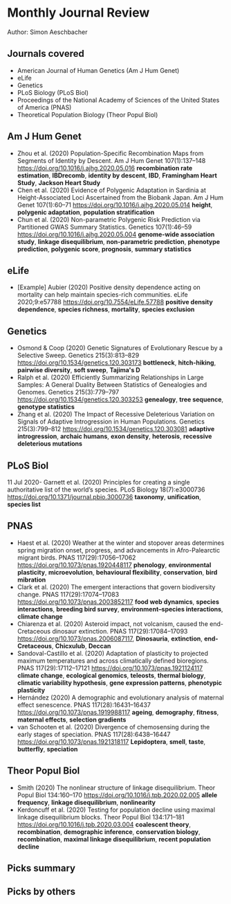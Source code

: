 # Monthly Journal Review

Author: Simon Aeschbacher

## Journals covered
- American Journal of Human Genetics (Am J Hum Genet)
- eLife
- Genetics
- PLoS Biology (PLoS Biol)
- Proceedings of the National Academy of Sciences of the United States of America (PNAS)
- Theoretical Population Biology (Theor Popul Biol)

## Am J Hum Genet
- Zhou et al. (2020) Population-Specific Recombination Maps from Segments of Identity by Descent. Am J Hum Genet 107(1):137–148 https://doi.org/10.1016/j.ajhg.2020.05.016 **recombination rate estimation**, **IBDrecomb**, **identity by descent**, **IBD**, **Framingham Heart Study**, **Jackson Heart Study**
- Chen et al. (2020) Evidence of Polygenic Adaptation in Sardinia at Height-Associated Loci Ascertained from the Biobank Japan. Am J Hum Genet 107(1):60–71 https://doi.org/10.1016/j.ajhg.2020.05.014 **height**, **polygenic adaptation**, **population stratification**
- Chun et al. (2020) Non-parametric Polygenic Risk Prediction via Partitioned GWAS Summary Statistics. Genetics 107(1):46–59 https://doi.org/10.1016/j.ajhg.2020.05.004 **genome-wide association study**, **linkage disequilibrium**, **non-parametric prediction**, **phenotype prediction**, **polygenic score**, **prognosis**, **summary statistics**

## eLife
- [Example] Aubier (2020) Positive density dependence acting on mortality can help maintain species-rich communities. eLife 2020;9:e57788 https://doi.org/10.7554/eLife.57788 **positive density dependence**, **species richness**, **mortality**, **species exclusion**

## Genetics
- Osmond & Coop (2020) Genetic Signatures of Evolutionary Rescue by a Selective Sweep. Genetics 215(3):813–829 https://doi.org/10.1534/genetics.120.303173 **bottleneck**, **hitch-hiking**, **pairwise diversity**, **soft sweep**, **Tajima's D**
- Ralph et al. (2020) Efficiently Summarizing Relationships in Large Samples: A General Duality Between Statistics of Genealogies and Genomes. Genetics 215(3):779–797 https://doi.org/10.1534/genetics.120.303253 **genealogy**, **tree sequence**, **genotype statistics**
- Zhang et al. (2020) The Impact of Recessive Deleterious Variation on Signals of Adaptive Introgression in Human Populations. Genetics 215(3):799–812 https://doi.org/10.1534/genetics.120.303081 **adaptive introgression**, **archaic humans**, **exon density**, **heterosis**, **recessive deleterious mutations**


## PLoS Biol
11 Jul 2020- Garnett et al. (2020) Principles for creating a single authoritative list of the world’s species. PLoS Biology 18(7):e3000736 https://doi.org/10.1371/journal.pbio.3000736 **taxonomy**, **unification**, **species list**

## PNAS
- Haest et al. (2020) Weather at the winter and stopover areas determines spring migration onset, progress, and advancements in Afro-Palearctic migrant birds. PNAS 117(29):17056–17062 https://doi.org/10.1073/pnas.1920448117 **phenology**, **environmental plasticity**, **microevolution**, **behavioural flexibility**, **conservation**, **bird mibration**
- Clark et al. (2020) The emergent interactions that govern biodiversity change. PNAS 117(29):17074–17083 https://doi.org/10.1073/pnas.2003852117 **food web dynamics**, **species interactions**, **breeding bird survey**, **environment–species interactions**, **climate change**
- Chiarenza et al. (2020) Asteroid impact, not volcanism, caused the end-Cretaceous dinosaur extinction. PNAS 117(29):17084–17093 https://doi.org/10.1073/pnas.2006087117, **Dinosauria**, **extinction**, **end-Cretaceous**, **Chicxulub**, **Deccan**
- Sandoval-Castillo et al. (2020) Adaptation of plasticity to projected maximum temperatures and across climatically defined bioregions. PNAS 117(29):17112–17121 https://doi.org/10.1073/pnas.1921124117 **climate change**, **ecological genomics**, **teleosts**, **thermal biology**, **climatic variability hypothesis**, **gene expression patterns**, **phenotypic plasticity**
- Hernández (2020) A demographic and evolutionary analysis of maternal effect senescence. PNAS 117(28):16431–16437 https://doi.org/10.1073/pnas.1919988117 **ageing**, **demography**, **fitness**, **maternal effects**, **selection gradients**
- van Schooten et al. (2020) Divergence of chemosensing during the early stages of speciation. PNAS 117(28):6438–16447 https://doi.org/10.1073/pnas.1921318117 **Lepidoptera**, **smell**, **taste**, **butterfly**, **speciation**

## Theor Popul Biol

- Smith (2020) The nonlinear structure of linkage disequilibrium. Theor Popul Biol 134:160–170 https://doi.org/10.1016/j.tpb.2020.02.005 **allele frequency**, **linkage disequilibrium**, **nonlinearity**
- Kerdoncuff et al. (2020) Testing for population decline using maximal linkage disequilibrium blocks. Theor Popul Biol 134:171–181 https://doi.org/10.1016/j.tpb.2020.03.004 **coalescent theory**, **recombination**, **demographic inference**, **conservation biology**, **recombination**, **maximal linkage disequilibrium**, **recent population decline**


## Picks summary

## Picks by others
